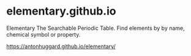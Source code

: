 # elementary.github.io

Elementary
The Searchable Periodic Table.
Find elements by by name, chemical symbol or property.



https://antonhuggard.github.io/elementary/
